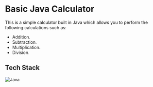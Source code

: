 # Basic Java Calculator

This is a simple calculator built in Java which allows you to perform the following calculations such as:

* Addition.
* Subtraction.
* Multiplication.
* Division.

## Tech Stack

![Java](https://img.shields.io/badge/java-%23ED8B00.svg?style=for-the-badge&logo=java&logoColor=white)
